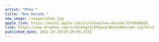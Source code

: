 ```yaml
---
artist: "Phew "
title: "New Decade "
new_image: /images/phew.jpg
apple_link: https://music.apple.com/us/album/new-decade/1576606028
link: https://www.dropbox.com/s/m5sebg15j5h5pxq/New%20Decade.zip?dl=1
published_date: 2021-10-26T20:29:09.333Z
---
```


